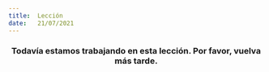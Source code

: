 ```yaml
---
title:  Lección
date:   21/07/2021
---
```


### <center>Todavía estamos trabajando en esta lección. Por favor, vuelva más tarde.</center>